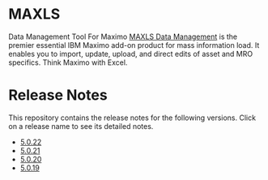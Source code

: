 # MAXLS
Data Management Tool For Maximo
[MAXLS Data Management](https://maxls-dataload.com/) is the premier essential IBM Maximo add-on product for mass information load. It enables you to import, update, upload, and direct edits of asset and MRO specifics. Think Maximo with Excel.

# Release Notes

This repository contains the release notes for the following versions. Click on a release name to see its detailed notes.

- [5.0.22](./release-5.0.22.md)
- [5.0.21](./release-5.0.21.md)
- [5.0.20](./release-5.0.20.md)
- [5.0.19](./release-5.0.19.md)
